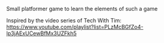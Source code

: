 Small platformer game to learn the elements of such a game 

Inspired by the video series of Tech With Tim: https://www.youtube.com/playlist?list=PLzMcBGfZo4-lp3jAExUCewBfMx3UZFkh5
